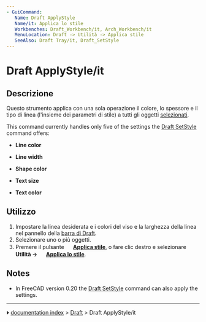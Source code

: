 ```yaml
---
- GuiCommand:
   Name: Draft ApplyStyle
   Name/it: Applica lo stile
   Workbenches: Draft_Workbench/it, Arch_Workbench/it
   MenuLocation: Draft -> Utilità -> Applica stile
   SeeAlso: Draft Tray/it, Draft_SetStyle
---
```


# Draft ApplyStyle/it


</div>



## Descrizione


<div class="mw-translate-fuzzy">

Questo strumento applica con una sola operazione il colore, lo spessore e il tipo di linea (l\'insieme dei parametri di stile) a tutti gli oggetti [selezionati](Draft_Select/it.md).


</div>

This command currently handles only five of the settings the [Draft SetStyle](Draft_SetStyle.md) command offers:

-    **Line color**
    

-    **Line width**
    

-    **Shape color**
    

-    **Text size**
    

-    **Text color**
    



## Utilizzo


<div class="mw-translate-fuzzy">

1.  Impostare la linea desiderata e i colori del viso e la larghezza della linea nel pannello della [barra di Draft](Draft_Tray/it.md).
2.  Selezionare uno o più oggetti.
3.  Premere il pulsante **<img src="images/Draft_Apply.svg" width=16px> [Applica stile](Draft_Apply/it.md)**, o fare clic destro e selezionare **Utilità → <img src="images/Draft_Apply.svg" width=16px> [Applica lo stile](Draft_Apply/it.md)**.


</div>

## Notes

-   In FreeCAD version 0.20 the [Draft SetStyle](Draft_SetStyle.md) command can also apply the settings.


<div class="mw-translate-fuzzy">





</div>



---
⏵ [documentation index](../README.md) > [Draft](Draft_Workbench.md) > Draft ApplyStyle/it
